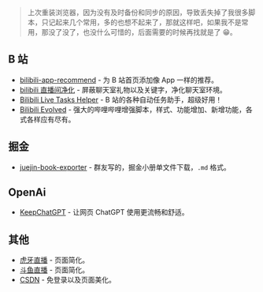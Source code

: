 > 上次重装浏览器，因为没有及时备份和同步的原因，导致丢失掉了我很多脚本，只记起来几个常用，多的也想不起来了，那就这样吧，如果我不是常用，那没了没了，也没什么可惜的，后面需要的时候再找就是了 😁。

## B 站

- [bilibili-app-recommend](https://greasyfork.org/zh-CN/scripts/443530-bilibili-app-recommend) - 为 B 站首页添加像 App 一样的推荐。
- [bilibili 直播间净化](https://github.com/lzghzr/TampermonkeyJS) - 屏蔽聊天室礼物以及关键字，净化聊天室环境。
- [Bilibili Live Tasks Helper](https://github.com/andywang425/BLTH) - B 站的各种自动任务助手，超级好用！
- [Bilibili Evolved](https://github.com/the1812/Bilibili-Evolved) - 强大的哔哩哔哩增强脚本，样式、功能增加、新增功能，各式各样应有尽有。

## 掘金

- [juejin-book-exporter](https://greasyfork.org/zh-CN/scripts/478452-juejin-book-exporter) - 群友写的，掘金小册单文件下载，`.md` 格式。

## OpenAi

- [KeepChatGPT](https://github.com/xcanwin/KeepChatGPT) - 让网页 ChatGPT 使用更流畅和舒适。

## 其他

- [虎牙直播](https://greasyfork.org/zh-CN/scripts/431427) - 页面简化。
- [斗鱼直播](https://greasyfork.org/zh-CN/scripts/431426) - 页面简化。
- [CSDN](https://greasyfork.org/zh-CN/scripts/378351) - 免登录以及页面美化。
